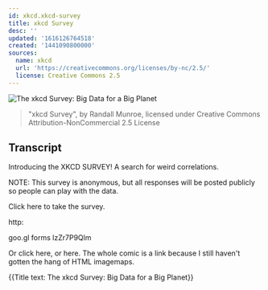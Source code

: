 ```yaml
---
id: xkcd.xkcd-survey
title: xkcd Survey
desc: ''
updated: '1616126764518'
created: '1441090800000'
sources:
  name: xkcd
  url: 'https://creativecommons.org/licenses/by-nc/2.5/'
  license: Creative Commons 2.5
---
```

![The xkcd Survey: Big Data for a Big Planet](https://imgs.xkcd.com/comics/xkcd_survey.png)
> "xkcd Survey", by Randall Munroe, licensed under Creative Commons Attribution-NonCommercial 2.5 License

## Transcript
Introducing the XKCD SURVEY! A search for weird correlations.

NOTE: This survey is anonymous, but all responses will be posted publicly so people can play with the data.

Click here to take the survey.

http:

goo.gl
forms
lzZr7P9Qlm

Or click here, or here. The whole comic is a link because I still haven't gotten the hang of HTML imagemaps.

{{Title text: The xkcd Survey: Big Data for a Big Planet}}
